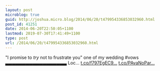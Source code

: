 ```yaml
---
layout: post
microblog: true
guid: http://joshua.micro.blog/2014/06/20/t479954336853032960.html
post_id: 41251
date: 2014-06-20T22:50:05+1100
lastmod: 2019-07-30T17:41:49+1100
type: post
url: /2014/06/20/t479954336853032960.html
---
```

"I promise to *try* not to frustrate you" one of my wedding #vows
▃▃▃▃▃▃▃▃▃▃▃▃▃▃▃▃▃▃
Loc... [t.co/f797EgEC9...](http://t.co/f797EgEC9d) [t.co/PAvaNoPar...](http://t.co/PAvaNoParp)
